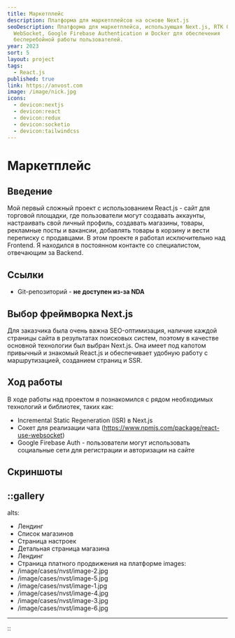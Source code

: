 ```yaml
---
title: Маркетплейс
description: Платформа для маркетплейсов на основе Next.js
seoDescription: Платформа для маркетплейса, использующая Next.js, RTK Query,
  WebSocket, Google Firebase Authentication и Docker для обеспечения
  бесперебойной работы пользователей.
year: 2023
sort: 5
layout: project
tags:
  - React.js
published: true
link: https://anvost.com
image: /image/nick.jpg
icons:
  - devicon:nextjs
  - devicon:react
  - devicon:redux
  - devicon:socketio
  - devicon:tailwindcss
---
```


# Маркетплейс

## Введение

Мой первый сложный проект с использованием React.js - сайт для торговой площадки, где пользователи могут создавать аккаунты, настраивать свой личный профиль, создавать магазины, товары, рекламные посты и вакансии, добавлять товары в корзину и вести переписку с продавцами. В этом проекте я работал исключительно над Frontend. Я находился в постоянном контакте со специалистом, отвечающим за Backend.

## Ссылки

- Git-репозиторий - **не доступен из-за NDA**

## Выбор фреймворка Next.js

Для заказчика была очень важна SEO-оптимизация, наличие каждой страницы сайта в результатах поисковых систем, поэтому в качестве основной технологии был выбран Next.js. Она имеет под капотом привычный и знакомый React.js и обеспечивает удобную работу с маршрутизацией, созданием страниц и SSR.

## Ход работы

В ходе работы над проектом я познакомился с рядом необходимых технологий и библиотек, таких как:

- Incremental Static Regeneration (ISR) в Next.js
- Сокет для реализации чата (<https://www.npmjs.com/package/react-use-websocket>)
- Google Firebase Auth - пользователи могут использовать социальные сети для регистрации и авторизации на сайте

## Скриншоты

## ::gallery

alts:

- Лендинг
- Список магазинов
- Страница настроек
- Детальная страница магазина
- Лендинг
- Страница платного продвижения на платформе
  images:
- /image/cases/nvst/image-2.jpg
- /image/cases/nvst/image-5.jpg
- /image/cases/nvst/image-1.jpg
- /image/cases/nvst/image-4.jpg
- /image/cases/nvst/image-3.jpg
- /image/cases/nvst/image-6.jpg

---

::
